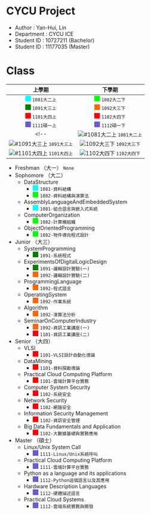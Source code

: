 # CYCU Project

+ Author : Yan-Hui, Lin
+ Department : CYCU ICE
+ Student ID : 10727211 (Bachelor)
+ Student ID : 11177035 (Master)

# Class
| 上學期 | 下學期 | 
| :----:| :----: |
| ![#1081大二上](./asset/00FFFF.png) `1081大二上`|![1082大二下](./asset/00FF00.png) `1082大二下`|
|![#1091大三上](./asset/008000.png) `1091大三上`|![1092大三下](./asset/FF6600.png) `1092大三下`|
|![#1101大四上](./asset/FF0000.png) `1101大四上`|![1102大四下](./asset/FF0000.png) `1102大四下`|
|![#1111碩一上](./asset/6A5ACD.png) `1111碩一上`|![1112大四下](./asset/6A5ACD.png) `1112碩一下`|
<!-- |![#1081大二上](https://via.placeholder.com/15/00FFFF/000000?text=+) `1081大二上`|![1082大二下](https://via.placeholder.com/15/00FF00/000000?text=+) `1082大二下`|
|![#1091大三上](https://via.placeholder.com/15/008000/000000?text=+) `1091大三上`|![1092大三下](https://via.placeholder.com/15/FF6600/000000?text=+) `1092大三下`|
|![#1101大四上](https://via.placeholder.com/15/FF0000/000000?text=+) `1101大四上`|![1102大四下](https://via.placeholder.com/15/FF0000/000000?text=+) `1102大四下`| -->
  + Freshman （大一）
    `None`
  + Sophomore （大二）
    + DataStructure 
      + ![#1081-資料結構](./asset/00FFFF.png) `1081-資料結構`
      + ![#1082-資料結構與演算法](./asset/00FF00.png) `1082-資料結構與演算法`
    + AssemblyLanguageAndEmbeddedSystem
      + ![#1081-組合語言與嵌入式系統](./asset/00FFFF.png) `1081-組合語言與嵌入式系統`
    + ComputerOrganization
      + ![#1082-計算機組織](./asset/00FF00.png) `1082-計算機組織`
    + ObjectOrientedProgramming
      + ![#1082-物件導向程式設計](./asset/00FF00.png) `1082-物件導向程式設計`
  + Junior （大三） 
    + SystemProgramming
      + ![#1091-系統程式](./asset/008000.png) `1091-系統程式`
    + ExperimentsOfDigitalLogicDesign 
      + ![#1091-邏輯設計實驗(一)](./asset/008000.png) `1091-邏輯設計實驗(一)`
      + ![#1092-邏輯設計實驗(二)](./asset/FF6600.png) `1092-邏輯設計實驗(二)`
    + ProgrammingLanguage
      + ![#1092-程式語言](./asset/FF6600.png) `1092-程式語言`
    + OperatingSystem
      + ![#1092-作業系統](./asset/FF6600.png) `1092-作業系統`
    + Algorithm
      + ![#1092-演算法分析](./asset/FF6600.png) `1092-演算法分析`
    + SeminarOnComputerIndustry
      + ![#1092-資訊工業講座(一)](./asset/FF6600.png) `1092-資訊工業講座(一)`
      + ![#1101-資訊工業講座(二)](./asset/FF0000.png) `1101-資訊工業講座(二)`
  + Senior （大四）
    + VLSI
      + ![#1101-VLSI設計自動化導論](./asset/FF0000.png) `1101-VLSI設計自動化導論`
    + DataMining
      + ![#1101-資料探勘導論](./asset/FF0000.png) `1101-資料探勘導論`  
    +  Practical Cloud Computing Platform
       + ![#1101-雲端計算平台實務](./asset/FF0000.png) `1101-雲端計算平台實務`
    + Computer System Security
       + ![#1102-系統安全](./asset/FF0000.png) `1102-系統安全`
    + Network Security
       + ![#1102-網路安全](./asset/FF0000.png) `1102-網路安全`
    + Information Security Management
       + ![#1102-資訊安全管理](./asset/FF0000.png) `1102-資訊安全管理`
    + Big Data Fundamentals and Application
       + ![#1102-大數據基礎與實務應用](./asset/FF0000.png) `1102-大數據基礎與實務應用`
  + Master （碩士）
    +  Linux/Unix System Call
       + ![#1111-Linux/Unix系統呼叫](./asset/6A5ACD.png) `1111-Linux/Unix系統呼叫`
    +  Practical Cloud Computing Platform
       + ![#1111-雲端計算平台實務](./asset/6A5ACD.png) `1111-雲端計算平台實務`
    +  Python as a language and its applications
       + ![#1112-Python這個語言以及其應用](./asset/6A5ACD.png) `1112-Python這個語言以及其應用`
    +  Hardware Description Languages
       + ![#1112-硬體描述語言](./asset/6A5ACD.png) `1112-硬體描述語言`
    +  Practical Cloud Systems
       + ![#1112-雲端系統實務與開發](./asset/6A5ACD.png) `1112-雲端系統實務與開發`

